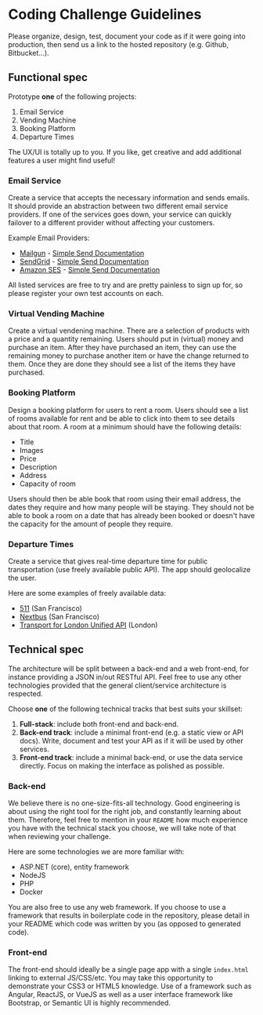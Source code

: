 Coding Challenge Guidelines
===========================

Please organize, design, test, document your code as if it were
going into production, then send us a link to the hosted repository (e.g.
Github, Bitbucket...).

Functional spec
---------------

Prototype **one** of the following projects:

1. Email Service
2. Vending Machine
3. Booking Platform
4. Departure Times

The UX/UI is totally up to you. If you like, get creative and add additional
features a user might find useful!

### Email Service

Create a service that accepts the necessary information and sends emails. It
should provide an abstraction between two different email service providers.
If one of the services goes down, your service can quickly failover to
a different provider without affecting your customers.

Example Email Providers:

* [Mailgun](http://www.mailgun.com) - [Simple Send Documentation](http://documentation.mailgun.com/quickstart.html#sending-messages)
* [SendGrid](https://sendgrid.com/user/signup) - [Simple Send Documentation](https://sendgrid.com/docs/API_Reference/Web_API/mail.html)
* [Amazon SES](http://aws.amazon.com/ses/) - [Simple Send Documentation](http://docs.aws.amazon.com/ses/latest/APIReference/API_SendEmail.html)

All listed services are free to try and are pretty painless to sign up for, so
please register your own test accounts on each.

### Virtual Vending Machine

Create a virtual vendening machine. There are a selection of products with a price
and a quantity remaining. Users should put in (virtual) money and purchase an item.
After they have purchased an item, they can use the remaining money to purchase another
item or have the change returned to them. Once they are done they should see a list of
the items they have purchased.

### Booking Platform

Design a booking platform for users to rent a room. Users should see a list of rooms available
for rent and be able to click into them to see details about that room. A room at a minimum
should have the following details:

* Title
* Images
* Price
* Description
* Address
* Capacity of room

Users should then be able book that room using their email address, the dates they require and
how many people will be staying. They should not be able to book a room on a date that has
already been booked or doesn't have the capacity for the amount of people they require.

### Departure Times

Create a service that gives real-time departure time for public transportation
(use freely available public API). The app should geolocalize the user.

Here are some examples of freely available data:

* [511](http://511.org/developer-resources_transit-api.asp) (San Francisco)
* [Nextbus](http://www.nextbus.com/xmlFeedDocs/NextBusXMLFeed.pdf) (San
  Francisco)
* [Transport for London Unified API](https://api.tfl.gov.uk/) (London)


Technical spec
--------------

The architecture will be split between a back-end and a web front-end, for
instance providing a JSON in/out RESTful API. Feel free to use any other
technologies provided that the general client/service architecture is
respected.

Choose **one** of the following technical tracks that best suits your skillset:

1. **Full-stack**: include both front-end and back-end.
2. **Back-end track**: include a minimal front-end (e.g. a static view or API
   docs). Write, document and test your API as if it will be used by other
   services.
3. **Front-end track**: include a minimal back-end, or use the data service
   directly. Focus on making the interface as polished as possible.

### Back-end

We believe there is no one-size-fits-all technology. Good engineering is about
using the right tool for the right job, and constantly learning about them.
Therefore, feel free to mention in your `README` how much experience you have
with the technical stack you choose, we will take note of that when reviewing
your challenge.

Here are some technologies we are more familiar with:

* ASP.NET (core), entity framework
* NodeJS
* PHP
* Docker

You are also free to use any web framework. If you choose to use a framework
that results in boilerplate code in the repository, please detail in your
README which code was written by you (as opposed to generated code).

### Front-end

The front-end should ideally be a single page app with a single `index.html`
linking to external JS/CSS/etc. You may take this opportunity to demonstrate
your CSS3 or HTML5 knowledge. Use of a framework such as Angular, ReactJS, or VueJS
as well as a user interface framework like Bootstrap, or Semantic UI is highly recommended.
